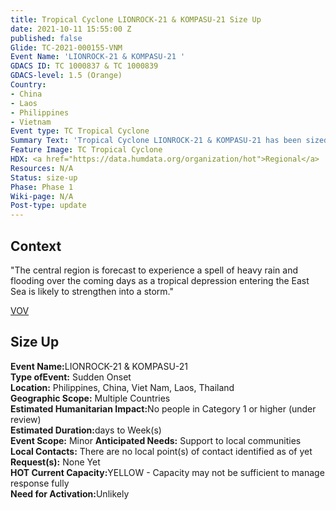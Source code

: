 ```yaml
---
title: Tropical Cyclone LIONROCK-21 & KOMPASU-21 Size Up
date: 2021-10-11 15:55:00 Z
published: false
Glide: TC-2021-000155-VNM
Event Name: 'LIONROCK-21 & KOMPASU-21 '
GDACS ID: TC 1000837 & TC 1000839
GDACS-level: 1.5 (Orange)
Country:
- China
- Laos
- Philippines
- Vietnam
Event type: TC Tropical Cyclone
Summary Text: 'Tropical Cyclone LIONROCK-21 & KOMPASU-21 has been sized-up. '
Feature Image: TC Tropical Cyclone
HDX: <a href="https://data.humdata.org/organization/hot">Regional</a>
Resources: N/A
Status: size-up
Phase: Phase 1
Wiki-page: N/A
Post-type: update
---
```


<h2>Context</h2>

"The central region is forecast to experience a spell of heavy rain and flooding over the coming days as a tropical depression entering the East Sea is likely to strengthen into a storm."

<a href="https://vietnamnet.vn/en/society/central-vietnam-gears-up-for-heavy-rain-as-tropical-storm-likely-to-turn-into-storm-780751.html" target="_blank">VOV</a>

<h2>Size Up</h2>

<strong>Event Name:</strong>LIONROCK-21 & KOMPASU-21<br>
<strong>Type ofEvent:</strong> Sudden Onset<br>
<strong>Location:</strong> Philippines, China, Viet Nam, Laos, Thailand<br>
<strong>Geographic Scope:</strong> Multiple Countries<br>
<strong>Estimated Humanitarian Impact:</strong>No people in Category 1 or higher (under review) <br>
<strong>Estimated Duration:</strong>days to Week(s)<br>
<strong>Event Scope:</strong> Minor<be>
<strong>Anticipated Needs:</strong> Support to local communities<br>
<strong>Local Contacts:</strong> There are no local point(s) of contact identified as of yet<br>
<strong>Request(s):</strong> None Yet<br>
<strong>HOT Current Capacity:</strong>YELLOW - Capacity may not be sufficient to manage response fully<br>
<strong>Need for Activation:</strong>Unlikely<br>